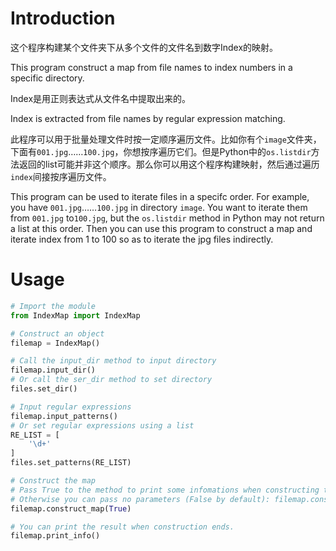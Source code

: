 # Introduction

这个程序构建某个文件夹下从多个文件的文件名到数字Index的映射。

This program construct a map from file names to index numbers in a specific directory.

Index是用正则表达式从文件名中提取出来的。

Index is extracted from file names by regular expression matching.

此程序可以用于批量处理文件时按一定顺序遍历文件。比如你有个`image`文件夹，下面有`001.jpg`……`100.jpg`，你想按序遍历它们。但是Python中的`os.listdir`方法返回的list可能并非这个顺序。那么你可以用这个程序构建映射，然后通过遍历`index`间接按序遍历文件。

This program can be used to iterate files in a specifc order. For example, you  have `001.jpg`……`100.jpg` in directory `image`. You want to iterate them from `001.jpg` to`100.jpg`, but the `os.listdir` method in Python may not return a list at this order. Then you can use this program to construct a map and iterate index from 1 to 100 so as to iterate the jpg files indirectly.

# Usage

```python
# Import the module
from IndexMap import IndexMap

# Construct an object
filemap = IndexMap()

# Call the input_dir method to input directory
filemap.input_dir()
# Or call the ser_dir method to set directory
files.set_dir()

# Input regular expressions
filemap.input_patterns()
# Or set regular expressions using a list
RE_LIST = [
	'\d+'
]
files.set_patterns(RE_LIST)

# Construct the map
# Pass True to the method to print some infomations when constructing the map.
# Otherwise you can pass no parameters (False by default): filemap.construct_map()
filemap.construct_map(True)

# You can print the result when construction ends.
filemap.print_info()
```



